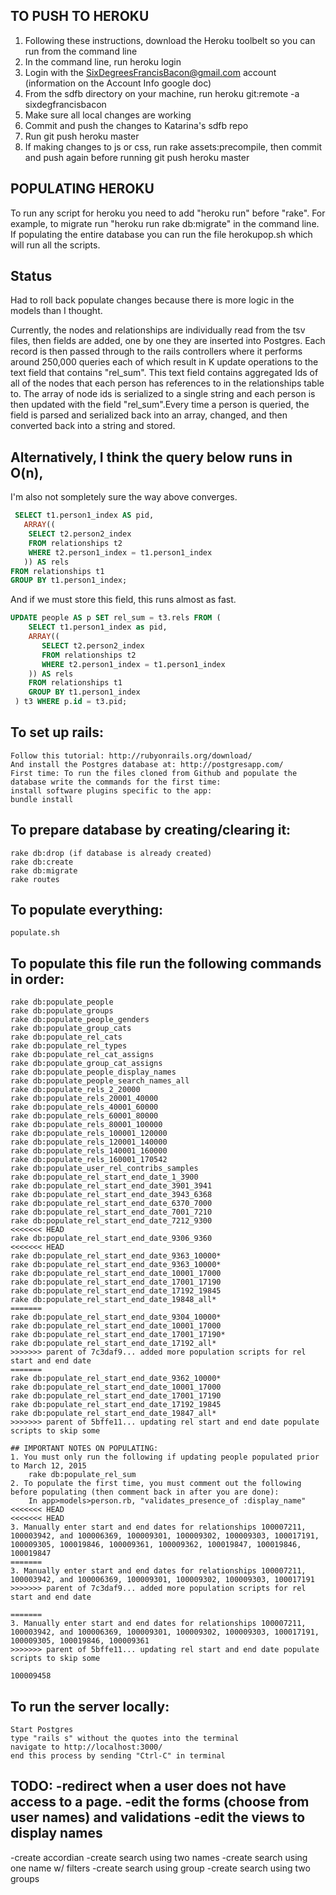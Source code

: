 ## TO PUSH TO HEROKU
1. Following these instructions, download the Heroku toolbelt so you can run from the command line
2. In the command line, run heroku login
3. Login with the SixDegreesFrancisBacon@gmail.com account (information on the Account Info google doc)
4. From the sdfb directory on your machine, run heroku git:remote -a sixdegfrancisbacon
5. Make sure all local changes are working
6. Commit and push the changes to Katarina's sdfb repo
7. Run git push heroku master
8. If making changes to js or css, run rake assets:precompile, then commit and push again before running git push heroku master


## POPULATING HEROKU
To run any script for heroku you need to add "heroku run" before "rake". For example, to migrate run "heroku run rake db:migrate" in the command line.
If populating the entire database you can run the file herokupop.sh which will run all the scripts.



## Status
Had to roll back populate changes because there 
is more logic in the models than I thought.
 
Currently, the nodes and relationships are 
individually read from the tsv 
files, then fields are added, one by one 
they are inserted into Postgres. Each record is 
then passed through to the rails controllers 
where it performs around 250,000 queries each of 
which result in K update operations to the text 
field that contains "rel_sum". This text field 
contains aggregated Ids of all of the nodes that 
each person has references to in the 
relationships table to. The array of node ids is
serialized to a single string and each person is 
then updated with the field "rel_sum".Every time 
a person is queried, the field is parsed and 
serialized back into an array, changed, and then 
converted back into a string and stored.


## Alternatively, I think the query below runs in O(n), 
I'm also not sompletely sure the way above converges.
```sql
 SELECT t1.person1_index AS pid, 
   ARRAY(( 
    SELECT t2.person2_index 
    FROM relationships t2 
    WHERE t2.person1_index = t1.person1_index
   )) AS rels 
FROM relationships t1 
GROUP BY t1.person1_index;
```
And if we must store this field, 
this runs almost as fast.
```sql
UPDATE people AS p SET rel_sum = t3.rels FROM (
    SELECT t1.person1_index as pid, 
    ARRAY(( 
       SELECT t2.person2_index 
       FROM relationships t2 
       WHERE t2.person1_index = t1.person1_index
    )) AS rels 
    FROM relationships t1 
    GROUP BY t1.person1_index
 ) t3 WHERE p.id = t3.pid;
```

## To set up rails:
```
Follow this tutorial: http://rubyonrails.org/download/
And install the Postgres database at: http://postgresapp.com/
First time: To run the files cloned from Github and populate the database write the commands for the first time:
install software plugins specific to the app:
bundle install
```

## To prepare database by creating/clearing it:

```
rake db:drop (if database is already created)
rake db:create
rake db:migrate
rake routes 
```

## To populate everything:

```
populate.sh
```


## To populate this file run the following commands in order:

```
rake db:populate_people
rake db:populate_groups
rake db:populate_people_genders
rake db:populate_group_cats
rake db:populate_rel_cats
rake db:populate_rel_types
rake db:populate_rel_cat_assigns
rake db:populate_group_cat_assigns
rake db:populate_people_display_names
rake db:populate_people_search_names_all
rake db:populate_rels_2_20000
rake db:populate_rels_20001_40000
rake db:populate_rels_40001_60000
rake db:populate_rels_60001_80000
rake db:populate_rels_80001_100000
rake db:populate_rels_100001_120000
rake db:populate_rels_120001_140000
rake db:populate_rels_140001_160000
rake db:populate_rels_160001_170542
rake db:populate_user_rel_contribs_samples
rake db:populate_rel_start_end_date_1_3900
rake db:populate_rel_start_end_date_3901_3941
rake db:populate_rel_start_end_date_3943_6368
rake db:populate_rel_start_end_date_6370_7000
rake db:populate_rel_start_end_date_7001_7210
rake db:populate_rel_start_end_date_7212_9300
<<<<<<< HEAD
rake db:populate_rel_start_end_date_9306_9360
<<<<<<< HEAD
rake db:populate_rel_start_end_date_9363_10000*
rake db:populate_rel_start_end_date_9363_10000*
rake db:populate_rel_start_end_date_10001_17000
rake db:populate_rel_start_end_date_17001_17190
rake db:populate_rel_start_end_date_17192_19845
rake db:populate_rel_start_end_date_19848_all*
=======
rake db:populate_rel_start_end_date_9304_10000*
rake db:populate_rel_start_end_date_10001_17000
rake db:populate_rel_start_end_date_17001_17190*
rake db:populate_rel_start_end_date_17192_all*
>>>>>>> parent of 7c3daf9... added more population scripts for rel start and end date
=======
rake db:populate_rel_start_end_date_9362_10000*
rake db:populate_rel_start_end_date_10001_17000
rake db:populate_rel_start_end_date_17001_17190
rake db:populate_rel_start_end_date_17192_19845
rake db:populate_rel_start_end_date_19847_all*
>>>>>>> parent of 5bffe11... updating rel start and end date populate scripts to skip some

## IMPORTANT NOTES ON POPULATING:
1. You must only run the following if updating people populated prior to March 12, 2015
    rake db:populate_rel_sum
2. To populate the first time, you must comment out the following before populating (then comment back in after you are done):
    In app>models>person.rb, "validates_presence_of :display_name"
<<<<<<< HEAD
<<<<<<< HEAD
3. Manually enter start and end dates for relationships 100007211, 100003942, and 100006369, 100009301, 100009302, 100009303, 100017191, 100009305, 100019846, 100009361, 100009362, 100019847, 100019846, 100019847
=======
3. Manually enter start and end dates for relationships 100007211, 100003942, and 100006369, 100009301, 100009302, 100009303, 100017191
>>>>>>> parent of 7c3daf9... added more population scripts for rel start and end date

=======
3. Manually enter start and end dates for relationships 100007211, 100003942, and 100006369, 100009301, 100009302, 100009303, 100017191, 100009305, 100019846, 100009361
>>>>>>> parent of 5bffe11... updating rel start and end date populate scripts to skip some

100009458
```

## To run the server locally:

```
Start Postgres
type "rails s" without the quotes into the terminal
navigate to http://localhost:3000/
end this process by sending "Ctrl-C" in terminal
```


TODO:
-redirect when a user does not have access to a page.
-edit the forms (choose from user names) and validations
-edit the views to display names
---------
-create accordian
-create search using two names
-create search using one name w/ filters
-create search using group
-create search using two groups
